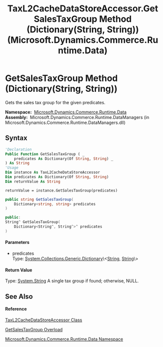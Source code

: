 ﻿---
title: TaxL2CacheDataStoreAccessor.GetSalesTaxGroup Method (Dictionary(String, String)) (Microsoft.Dynamics.Commerce.Runtime.Data)
TOCTitle: GetSalesTaxGroup Method (Dictionary(String, String))
ms:assetid: M:Microsoft.Dynamics.Commerce.Runtime.Data.TaxL2CacheDataStoreAccessor.GetSalesTaxGroup(System.Collections.Generic.Dictionary{System.String,System.String})
ms:mtpsurl: https://technet.microsoft.com/en-us/library/microsoft.dynamics.commerce.runtime.data.taxl2cachedatastoreaccessor.getsalestaxgroup(v=AX.60)
ms:contentKeyID: 62205153
ms.date: 05/18/2015
mtps_version: v=AX.60
dev_langs:
- vb
- csharp
- c++
---

# GetSalesTaxGroup Method (Dictionary(String, String))

Gets the sales tax group for the given predicates.

**Namespace:**  [Microsoft.Dynamics.Commerce.Runtime.Data](microsoft-dynamics-commerce-runtime-data-namespace.md)  
**Assembly:**  Microsoft.Dynamics.Commerce.Runtime.DataManagers (in Microsoft.Dynamics.Commerce.Runtime.DataManagers.dll)

## Syntax

``` vb
'Declaration
Public Function GetSalesTaxGroup ( _
    predicates As Dictionary(Of String, String) _
) As String
'Usage
Dim instance As TaxL2CacheDataStoreAccessor
Dim predicates As Dictionary(Of String, String)
Dim returnValue As String

returnValue = instance.GetSalesTaxGroup(predicates)
```

``` csharp
public string GetSalesTaxGroup(
    Dictionary<string, string> predicates
)
```

``` c++
public:
String^ GetSalesTaxGroup(
    Dictionary<String^, String^>^ predicates
)
```

#### Parameters

  - predicates  
    Type: [System.Collections.Generic.Dictionary](https://technet.microsoft.com/en-us/library/xfhwa508\(v=ax.60\))\<[String](https://technet.microsoft.com/en-us/library/s1wwdcbf\(v=ax.60\)), [String](https://technet.microsoft.com/en-us/library/s1wwdcbf\(v=ax.60\))\>  

#### Return Value

Type: [System.String](https://technet.microsoft.com/en-us/library/s1wwdcbf\(v=ax.60\))  
A single tax group if found; otherwise, NULL.  

## See Also

#### Reference

[TaxL2CacheDataStoreAccessor Class](taxl2cachedatastoreaccessor-class-microsoft-dynamics-commerce-runtime-data.md)

[GetSalesTaxGroup Overload](taxl2cachedatastoreaccessor-getsalestaxgroup-method-microsoft-dynamics-commerce-runtime-data.md)

[Microsoft.Dynamics.Commerce.Runtime.Data Namespace](microsoft-dynamics-commerce-runtime-data-namespace.md)

